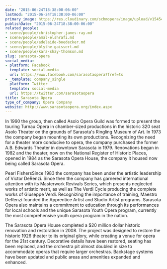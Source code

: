 ```yaml
---
date: "2015-06-24T18:38:00-06:00"
lastmod: "2015-06-24T18:38:00-06:00"
primary_image: https://res.cloudinary.com/schmopera/image/upload/v1545409169/media/webhook-uploads/1435192647930/Zj4gsTf09iAZ_7gJNSaT-kZAtiM5YWmIx18CkJKUOWLPiIU5URtp_FZl6WuW06wBqqw%3Dw300
publishDate: "2015-06-24T18:38:00-06:00"
related_people:
- scene/people/christopher-james-ray.md
- scene/people/amal-elshrafi.md
- scene/people/adelaide-boedecker.md
- scene/people/blythe-gaissert.md
- scene/people/kara-shay-thomson.md
slug: sarasota-opera
social_media:
- platform: Facebook
  template: social-media
  url: https://www.facebook.com/sarasotaopera?fref=ts
- _template: company_single
  platform: Twitter
  template: social-media
  url: https://twitter.com/sarasotaopera
title: Sarasota Opera
type_of_company: Opera Company
website: http://www.sarasotaopera.org/index.aspx
---
```


In 1960 the group, then called Asolo Opera Guild was formed to present the touring Turnau Opera in chamber-sized productions in the historic 320 seat Asolo Theater on the grounds of Sarasota's Ringling Museum of Art. In 1973 the company began mounting its own productions. Recognizing the need for a theater more conducive to opera, the company purchased the former A.B. Edwards Theater in downtown Sarasota in 1979. Renovations began in 1982 and the theater, now on the National Register of Historic Places, opened in 1984 as the Sarasota Opera House, the company it housed now being called Sarasota Opera.

Pearl FishersSince 1983 the company has been under the artistic leadership of Victor DeRenzi. Since then the company has garnered international attention with its Masterwork Revivals Series, which presents neglected works of artistic merit, as well as The Verdi Cycle producing the complete works of Giuseppe Verdi. Recognizing the importance of training, Maestro DeRenzi founded the Apprentice Artist and Studio Artist programs. Sarasota Opera also maintains a commitment to education through its performances for local schools and the unique Sarasota Youth Opera program, currently the most comprehensive youth opera program in the nation.

The Sarasota Opera House completed a  $20 million dollar historic renovation and restoration in 2008. The project was designed to restore the historic 1926 theater to its original glory, while creating a venue for opera for the 21st century. Decorative details have been restored, seating has been replaced, and the orchestra pit almost doubled in size to accommodate operas that require larger orchestras. Backstage systems have been updated and public areas and amenities expanded and enhanced.
